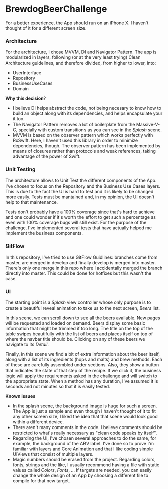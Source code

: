 # BrewdogBeerChallenge
 For a better experience, the App should run on an iPhone X. I haven't thought of it for a different screen size.
 
 
### Architecture
For the architecture, I chose MVVM, DI and Navigator Pattern. The app is modularized in layers, following (or at the very least trying) Clean Architecture guidelines, and therefore divided, from higher to lower, into:

- UserInterface
- Repository
- BusinessUseCases
- Domain

**Why this decision**? 

- I believe DI helps abstract the code, not being necesary to know how to build an object along with its dependencies, and helps encapsulate your it too.
- The Navigator Pattern removes a lot of boilerplate from the Massive-V-C, specially with custom transitions as you can see in the *Splash* scene.
- MVVM is based on the observer pattern which works perfectly with RxSwift. Here, I haven't used this library in order to minimize dependencies, though. The observer pattern has been implemented by means of closures rather than protocols and weak references, taking advantage of the power of Swift.

### Unit Testing
The architecture allows to Unit Test the different components of the App. I've chosen to focus on the Repository and the Business Use Cases layers. This is due to the fact the UI is hard to test and it is likely to be changed more easily. Tests must be mantained and, in my opinion, the UI doesn't help to that maintenance.

Tests don't probably have a 100% coverage since that's hard to achieve and one could wonder if it's worth the effort to get such a percentage as even with 100% coverage bugs will still exist. For the purpose of the challenge, I've implemented several tests that have actually helped me implement the business components.

### GitFlow
In this repository, I've tried to use GitFlow Guidlines: branches come from master, are merged in develop and finally develop is merged into master. There's only one merge in this repo where I accidentally merged the branch directly into master. This could be done for hotfixes but this wasn't the case.

### UI
The starting point is a *Splash* view controller whose only purpose is to create a beautiful reveal animation to take us to the next screen, *Beers* list. 

In this scene, we can scroll down to see all the beers available. New pages will be requested and loaded on demand. Beers display some basic information that might be trimmed if too long. The title on the top of the table swipes beautifully with the list of beers and places itself on top of where the navbar title should be. Clicking on any of these beers we navigate to its *Detail*.

Finally, in this scene we find a bit of extra information about the beer itself, along with a list of its ingredients (hops and malts) and brew methods. Each of these are carefully assembled under sections. Also, they show a button that indicates the state of that step of the recipe. If we click it, the business logic will apply the requirements asked in the challenge and will switch to the appropriate state. When a method has any duration, I've assumed it is seconds and not minutes so that it is easily tested.

**Known issues**

- In the splash scene, the background image is huge for such a screen. The App is just a sample and even though I haven't thought of it to fit any other screen size, I liked the idea that that scene would look good within a different device.
- There aren't many comments in the code. I believe comments should be restricted to what's really necessary as "clean code speaks by itself".
- Regarding the UI, I've chosen several approaches to do the same, for example, the background of the ABV label. I've done so to prove I'm familiar with layers and Core Animation and that I like coding simple UIViews that consist of multiple layers.
- Magic numbers should be erased from the project. Regarding colors, fonts, strings and the like, I usually recommend having a file with static values called *Colors*, *Fonts*, ... If targets are needed, you can easily change the whole design of an App by choosing a different file to compile for that new target.